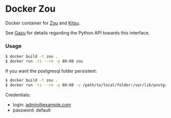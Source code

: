 # Docker Zou

Docker container for [Zou](https://cg-wire.com) and [Kitsu](https://kitsu.cg-wire.com/).

See [Gazu](https://gazu.cg-wire.com/) for details regarding the Python API towards this interface.

### Usage

```bash
$ docker build -t zou .
$ docker run -ti --rm -p 80:80 zou
```
If you want the postgresql folder persistent:

```bash
$ docker build -t zou .
$ docker run -ti --rm -p 80:80 -v /path/to/local/folder:/var/lib/postgresql zou
```

Credentials:

* login: admin@example.com
* password: default
